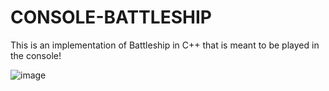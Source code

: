 # CONSOLE-BATTLESHIP

This is an implementation of Battleship in C++ that is meant to be played in the console!

![image](https://user-images.githubusercontent.com/55513603/106339822-5ad01900-625d-11eb-8f12-9b399e3b1394.png)
